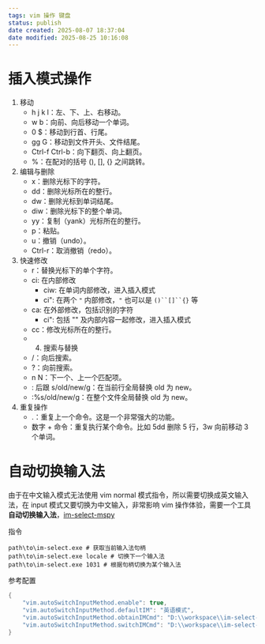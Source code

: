 ```yaml
---
tags: vim 操作 键盘
status: publish
date created: 2025-08-07 18:37:04
date modified: 2025-08-25 10:16:08
---
```


# 插入模式操作

1. 移动
	- h j k l：左、下、上、右移动。
	- w b：向前、向后移动一个单词。
	- 0 $：移动到行首、行尾。
	- gg G：移动到文件开头、文件结尾。
	- Ctrl-f Ctrl-b：向下翻页、向上翻页。
	- %：在配对的括号 (), [], {} 之间跳转。
2. 编辑与删除
	- x：删除光标下的字符。
	- dd：删除光标所在的整行。
	- dw：删除光标到单词结尾。
	- diw：删除光标下的整个单词。
	- yy：复制（yank）光标所在的整行。
	- p：粘贴。
	- u：撤销（undo）。
	- Ctrl-r：取消撤销（redo）。
3. 快速修改
	- r：替换光标下的单个字符。
	- ci: 在内部修改
		- ciw: 在单词内部修改，进入插入模式
		- ci": 在两个 `"` 内部修改，`"` 也可以是 `()``[]``{}` 等
	- ca: 在外部修改，包括识别的字符
		- ci": 包括 "" 及内部内容一起修改，进入插入模式
	- cc：修改光标所在的整行。
	- 4. 搜索与替换
	- /：向后搜索。
	- ?：向前搜索。
	- n N：下一个、上一个匹配项。
	- : 后跟 s/old/new/g：在当前行全局替换 old 为 new。
	- :%s/old/new/g：在整个文件全局替换 old 为 new。
4. 重复操作
	- .：重复上一个命令。这是一个非常强大的功能。
	- 数字 + 命令：重复执行某个命令。比如 5dd 删除 5 行，3w 向前移动 3 个单词。

# 自动切换输入法

由于在中文输入模式无法使用 vim normal 模式指令，所以需要切换成英文输入法，在 input 模式又要切换为中文输入，非常影响 vim 操作体验，需要一个工具**自动切换输入法**，[im-select-mspy](https://github.com/daipeihust/im-select/tree/master/win-mspy)

指令
```shell
path\to\im-select.exe # 获取当前输入法句柄
path\to\im-select.exe locale # 切换下一个输入法 
path\to\im-select.exe 1031 # 根据句柄切换为某个输入法
```

参考配置
```cpp
{
    "vim.autoSwitchInputMethod.enable": true,
    "vim.autoSwitchInputMethod.defaultIM": "英语模式",
    "vim.autoSwitchInputMethod.obtainIMCmd": "D:\\workspace\\im-select-mspy\\build\\Release\\im-select-mspy.exe",
    "vim.autoSwitchInputMethod.switchIMCmd": "D:\\workspace\\im-select-mspy\\build\\Release\\im-select-mspy.exe {im}",
}
```